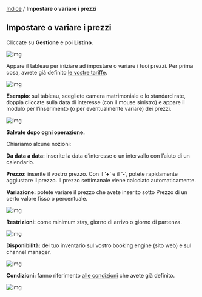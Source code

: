 [Indice](index.html) / **Impostare o variare i prezzi**

## Impostare o variare i prezzi

Cliccate su **Gestione** e poi **Listino**.

![img](https://quovai.github.io/images/impostare-prezzi-001.png)

Appare il tableau per iniziare ad impostare o variare i tuoi prezzi. Per prima cosa, avrete già definito [le vostre tariffe](https://quovai.github.io/impostare-le-tariffe-it.html).

![img](https://quovai.github.io/images/impostare-prezzi-002.png)

**Esempio**: sul tableau, scegliete camera matrimoniale e lo standard rate, doppia cliccate sulla data di interesse (con il mouse sinistro) e appare il modulo per l’inserimento (o per eventualmente variare) dei prezzi.

![img](https://quovai.github.io/images/impostare-prezzi-002b.png)

**Salvate dopo ogni operazione.**

Chiariamo alcune nozioni:

**Da data a data:** inserite la data d’interesse o un intervallo con l’aiuto di un calendario.

**Prezzo:** inserite il vostro prezzo. Con il ‘**+**’ e il ‘**-**’, potete rapidamente aggiustare il prezzo. Il prezzo settimanale viene calcolato automaticamente.

**Variazione:** potete variare il prezzo che avete inserito sotto Prezzo di un certo valore fisso o percentuale.

![img](https://quovai.github.io/images/impostare-prezzi-003.png)

**Restrizioni:** come minimum stay, giorno di arrivo o giorno di partenza.

![img](https://quovai.github.io/images/impostare-prezzi-004.png)

**Disponibilità:** del tuo inventario sul vostro booking engine (sito web) e sul channel manager.

![img](https://quovai.github.io/images/impostare-prezzi-005.png)

**Condizioni:** fanno riferimento [alle condizioni](https://quovai.github.io/impostare-le-condizioni-it.html) che avete già definito.

![img](https://quovai.github.io/images/impostare-prezzi-006.png)